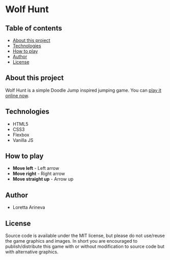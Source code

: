 # Wolf Hunt

## Table of contents

* [About this project](#about-this-project)
* [Technologies](#technologies)
* [How to play](#how-to-play)
* [Author](#author)
* [License](#license)

## About this project

Wolf Hunt is a simple Doodle Jump inspired jumping game. You can [play it online now](https://loretta-arineva.github.io/wolf-hunt/).

## Technologies

 * HTML5
 * CSS3 
 * Flexbox
 * Vanilla JS

## How to play

 * **Move left** - Left arrow 
 * **Move right** - Right arrow
 * **Move straight up** - Arrow up

## Author

 * Loretta Arineva
 
## License
Source code is available under the MIT license, but please do not use/reuse the game graphics and images. In short you are encouraged to publish/distribute this game with or without modification to source code but with alternative graphics.